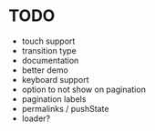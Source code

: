 # TODO

* touch support
* transition type
* documentation
* better demo
* keyboard support
* option to not show on pagination
* pagination labels
* permalinks / pushState
* loader?
